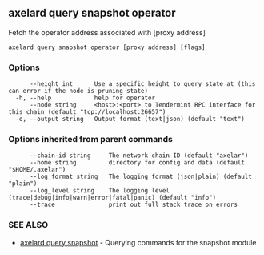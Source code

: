 ## axelard query snapshot operator

Fetch the operator address associated with [proxy address]

```
axelard query snapshot operator [proxy address] [flags]
```

### Options

```
      --height int      Use a specific height to query state at (this can error if the node is pruning state)
  -h, --help            help for operator
      --node string     <host>:<port> to Tendermint RPC interface for this chain (default "tcp://localhost:26657")
  -o, --output string   Output format (text|json) (default "text")
```

### Options inherited from parent commands

```
      --chain-id string     The network chain ID (default "axelar")
      --home string         directory for config and data (default "$HOME/.axelar")
      --log_format string   The logging format (json|plain) (default "plain")
      --log_level string    The logging level (trace|debug|info|warn|error|fatal|panic) (default "info")
      --trace               print out full stack trace on errors
```

### SEE ALSO

* [axelard query snapshot](axelard_query_snapshot.md)	 - Querying commands for the snapshot module

